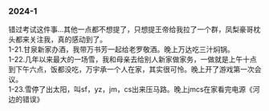 ### 2024-1
错过考试这件事...其他一点都不想提了，只想提王帝给我拉了一个群，凤梨豪哥枕头都来关注我，真的感动到了。  
1-21.甘泉新家办酒，我带万书芳一起给老罗敬酒。晚上万达吃三汁焖锅。  
1-22.几年以来最大的一场雪，我和母亲去给别人新家做家务，一做就是上午十点到下午六点，饭都没吃，万宇承一个人在家，其实很可怜。晚上开了游戏第一次会议。  
1-23.雪停了出太阳，叫sf，yz，jm，cs出来压马路。晚上jmcs在家看完电源《河边的错误》  
